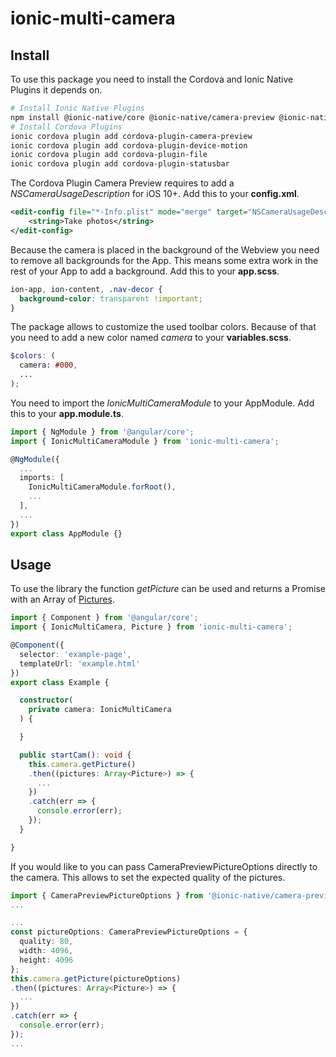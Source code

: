 # ionic-multi-camera

## Install

To use this package you need to install the Cordova and Ionic Native Plugins it depends on.

```bash
# Install Ionic Native Plugins
npm install @ionic-native/core @ionic-native/camera-preview @ionic-native/device-motion @ionic-native/file @ionic-native/status-bar
# Install Cordova Plugins
ionic cordova plugin add cordova-plugin-camera-preview
ionic cordova plugin add cordova-plugin-device-motion
ionic cordova plugin add cordova-plugin-file
ionic cordova plugin add cordova-plugin-statusbar
```

The Cordova Plugin Camera Preview requires to add a *NSCameraUsageDescription* for iOS 10+.
Add this to your **config.xml**.

```xml
<edit-config file="*-Info.plist" mode="merge" target="NSCameraUsageDescription">
    <string>Take photos</string>
</edit-config>
```

Because the camera is placed in the background of the Webview you need to remove all backgrounds for the App.
This means some extra work in the rest of your App to add a background.
Add this to your **app.scss**.

```css
ion-app, ion-content, .nav-decor {
  background-color: transparent !important;
}
```

The package allows to customize the used toolbar colors.
Because of that you need to add a new color named *camera* to your **variables.scss**.

```scss
$colors: (
  camera: #000,
  ...
);
```

You need to import the *IonicMultiCameraModule* to your AppModule.
Add this to your **app.module.ts**.

```ts
import { NgModule } from '@angular/core';
import { IonicMultiCameraModule } from 'ionic-multi-camera';

@NgModule({
  ...
  imports: [
    IonicMultiCameraModule.forRoot(),
    ...
  ],
  ...
})
export class AppModule {}
```

## Usage

To use the library the function *getPicture* can be used and returns a Promise with an Array of [Pictures](src/classes/picture.ts).

```ts
import { Component } from '@angular/core';
import { IonicMultiCamera, Picture } from 'ionic-multi-camera';

@Component({
  selector: 'example-page',
  templateUrl: 'example.html'
})
export class Example {

  constructor(
    private camera: IonicMultiCamera
  ) {

  }

  public startCam(): void {
    this.camera.getPicture()
    .then((pictures: Array<Picture>) => {
      ...
    })
    .catch(err => {
      console.error(err);
    });
  }

}
```

If you would like to you can pass CameraPreviewPictureOptions directly to the camera.
This allows to set the expected quality of the pictures.

```ts
import { CameraPreviewPictureOptions } from '@ionic-native/camera-preview';
...

...
const pictureOptions: CameraPreviewPictureOptions = {
  quality: 80,
  width: 4096,
  height: 4096
};
this.camera.getPicture(pictureOptions)
.then((pictures: Array<Picture>) => {
  ...
})
.catch(err => {
  console.error(err);
});
...
```
